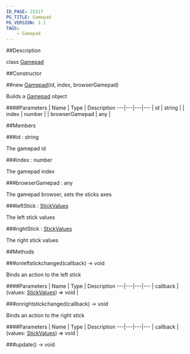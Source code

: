 ```yaml
---
ID_PAGE: 25317
PG_TITLE: Gamepad
PG_VERSION: 2.1
TAGS:
    - Gamepad
---
```

##Description

class [Gamepad](/classes/2.2/Gamepad)



##Constructor

##new [Gamepad](/classes/2.2/Gamepad)(id, index, browserGamepad)

Builds a [Gamepad](/classes/2.2/Gamepad) object

####Parameters
 | Name | Type | Description
---|---|---|---
 | id | string | 
 | index | number | 
 | browserGamepad | any | 

##Members

###id : string

The gamepad id

###index : number

The gamepad index

###browserGamepad : any

The gamepad browser, sets the sticks axes

###leftStick : [StickValues](/classes/2.2/StickValues)

The left stick values

###rightStick : [StickValues](/classes/2.2/StickValues)

The right stick values

##Methods

###onleftstickchanged(callback) &rarr; void

Binds an action to the left stick

####Parameters
 | Name | Type | Description
---|---|---|---
 | callback | (values: [StickValues](/classes/2.2/StickValues)) =&gt; void | 

###onrightstickchanged(callback) &rarr; void

Binds an action to the right stick

####Parameters
 | Name | Type | Description
---|---|---|---
 | callback | (values: [StickValues](/classes/2.2/StickValues)) =&gt; void | 

###update() &rarr; void



